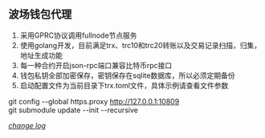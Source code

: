 ## 波场钱包代理

1. 采用GPRC协议调用fullnode节点服务
2. 使用golang开发，目前满足trx、trc10和trc20转账以及交易记录扫描，归集，地址生成功能
3. 每一种合约开启json-rpc端口兼容比特币rpc接口
4. 钱包私钥全部加密保存，密钥保存在sqlite数据库，所以必须定期备份
5. 启动配置文件为当前目录下trx.toml文件，具体示例请查看文件参数

git config --global https.proxy http://127.0.0.1:10809  
git submodule update --init --recursive


[*change log*](CHANGELOG.md)